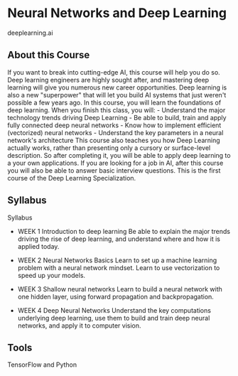 # Neural Networks and Deep Learning
deeplearning.ai

## About this Course

If you want to break into cutting-edge AI, this course will help you do so. Deep learning engineers are highly sought after, and mastering deep learning will give you numerous new career opportunities. Deep learning is also a new "superpower" that will let you build AI systems that just weren't possible a few years ago. In this course, you will learn the foundations of deep learning. When you finish this class, you will: - Understand the major technology trends driving Deep Learning - Be able to build, train and apply fully connected deep neural networks - Know how to implement efficient (vectorized) neural networks - Understand the key parameters in a neural network's architecture This course also teaches you how Deep Learning actually works, rather than presenting only a cursory or surface-level description. So after completing it, you will be able to apply deep learning to a your own applications. If you are looking for a job in AI, after this course you will also be able to answer basic interview questions. This is the first course of the Deep Learning Specialization.

## Syllabus
Syllabus

* WEEK 1
Introduction to deep learning
Be able to explain the major trends driving the rise of deep learning, and understand where and how it is applied today.  

* WEEK 2
Neural Networks Basics
Learn to set up a machine learning problem with a neural network mindset. Learn to use vectorization to speed up your models.  

* WEEK 3
Shallow neural networks
Learn to build a neural network with one hidden layer, using forward propagation and backpropagation.  

* WEEK 4
Deep Neural Networks
Understand the key computations underlying deep learning, use them to build and train deep neural networks, and apply it to computer vision.  

## Tools

TensorFlow and Python